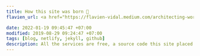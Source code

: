 ```yaml
---
title: How this site was born 👶
flavien_url: <a href="https://flavien-vidal.medium.com/architecting-worlds-largest-biometric-identity-system-aadhaar-experience-a632f0fa05f3" target="_blank" rel="noopener">Architecting World’s Largest Biometric Identity System</a> 

date: 2022-01-19 09:45:47 +07:00
modified: 2019-08-29 09:24:47 +07:00
tags: [blog, netlify, jekyll, github]
description: All the services are free, a source code this site placed on github repository and intergration with netlify service, another service that you can use is github page for hosting your own static site.
---
```

